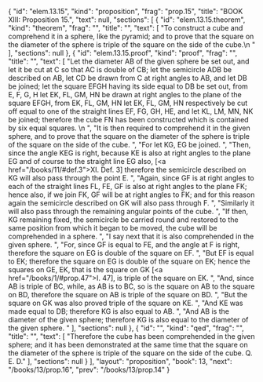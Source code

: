 {
  "id": "elem.13.15",
  "kind": "proposition",
  "frag": "prop.15",
  "title": "BOOK XIII: Proposition 15.",
  "text": null,
  "sections": [
    {
      "id": "elem.13.15.theorem",
      "kind": "theorem",
      "frag": "",
      "title": "",
      "text": [
        "To construct a cube and comprehend it in a sphere, like the pyramid; and to prove that the square on the diameter of the sphere is triple of the square on the side of the cube.\n      "
      ],
      "sections": null
    },
    {
      "id": "elem.13.15.proof",
      "kind": "proof",
      "frag": "",
      "title": "",
      "text": [
        "Let the diameter AB of the given sphere be set out, and let it be cut at C so that AC is double of CB; let the semicircle ADB be described on AB, let CD be drawn from C at right angles to AB, and let DB be joined; let the square EFGH having its side equal to DB be set out, from E, F, G, H let EK, FL, GM, HN be drawn at right angles to the plane of the square EFGH, from EK, FL, GM, HN let EK, FL, GM, HN respectively be cut off equal to one of the straight lines EF, FG, GH, HE, and let KL, LM, MN, NK be joined; therefore the cube FN has been constructed which is contained by six equal squares. \n      ",
        "It is then required to comprehend it in the given sphere, and to prove that the square on the diameter of the sphere is triple of the square on the side of the cube. ",
        "For let KG, EG be joined. ",
        "Then, since the angle KEG is right, because KE is also at right angles to the plane EG and of course to the straight line EG also, [<a href=\"/books/11/#def.3\">XI. Def. 3</a>] therefore the semicircle described on KG will also pass through the point E. ",
        "Again, since GF is at right angles to each of the straight lines FL, FE, GF is also at right angles to the plane FK; hence also, if we join FK, GF will be at right angles to FK; and for this reason again the semicircle described on GK will also pass through F. ",
        "Similarly it will also pass through the remaining angular points of the cube. ",
        "If then, KG remaining fixed, the semicircle be carried round and restored to the same position from which it began to be moved, the cube will be comprehended in a sphere. ",
        "I say next that it is also comprehended in the given sphere. ",
        "For, since GF is equal to FE, and the angle at F is right, therefore the square on EG is double of the square on EF. ",
        "But EF is equal to EK; therefore the square on EG is double of the square on EK; hence the squares on GE, EK, that is the square on GK [<a href=\"/books/1/#prop.47\">I. 47</a>], is triple of the square on EK. ",
        "And, since AB is triple of BC, while, as AB is to BC, so is the square on AB to the square on BD, therefore the square on AB is triple of the square on BD. ",
        "But the square on GK was also proved triple of the square on KE. ",
        "And KE was made equal to DB; therefore KG is also equal to AB. ",
        "And AB is the diameter of the given sphere; therefore KG is also equal to the diameter of the given sphere. "
      ],
      "sections": null
    },
    {
      "id": "",
      "kind": "qed",
      "frag": "",
      "title": "",
      "text": [
        "Therefore the cube has been comprehended in the given sphere; and it has been demonstrated at the same time that the square on the diameter of the sphere is triple of the square on the side of the cube. Q. E. D."
      ],
      "sections": null
    }
  ],
  "layout": "proposition",
  "book": 13,
  "next": "/books/13/prop.16",
  "prev": "/books/13/prop.14"
}
